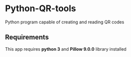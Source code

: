 # Python-QR-tools
Python program capable of creating and reading QR codes

## Requirements
This app requires **python 3** and **Pillow 9.0.0** library installed